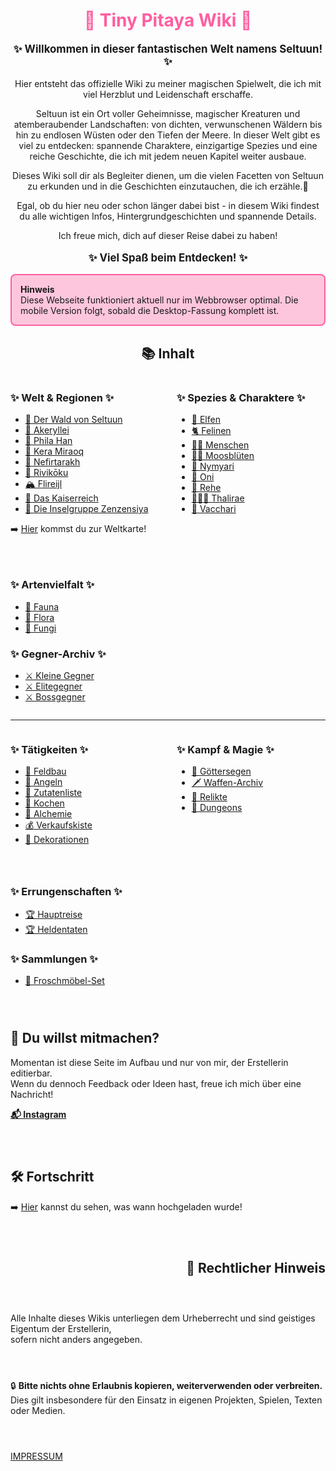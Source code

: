 
<h1 style="color:rgb(255, 94, 161); text-align: center;">🌱 Tiny Pitaya Wiki 🌱</h1>

<div style="text-align: center;">
<p style="font-size: 1.2em; font-weight: bold;">✨ Willkommen in dieser fantastischen Welt namens Seltuun! ✨</p>


Hier entsteht das offizielle Wiki zu meiner magischen Spielwelt, die ich mit viel Herzblut und Leidenschaft erschaffe.

Seltuun ist ein Ort voller Geheimnisse, magischer Kreaturen und atemberaubender Landschaften:
von dichten, verwunschenen Wäldern bis hin zu endlosen Wüsten oder den Tiefen der Meere. In dieser Welt gibt es viel zu entdecken:
spannende Charaktere, einzigartige Spezies und eine reiche Geschichte, die ich mit jedem neuen Kapitel weiter ausbaue.

Dieses Wiki soll dir als Begleiter dienen, um die vielen Facetten von Seltuun zu erkunden und in die Geschichten einzutauchen, die ich erzähle.🥰

Egal, ob du hier neu oder schon länger dabei bist - in diesem Wiki findest du alle wichtigen Infos, Hintergrundgeschichten und spannende Details.


Ich freue mich, dich auf dieser Reise dabei zu haben!

<p style="font-size: 1.2em; font-weight: bold;">✨ Viel Spaß beim Entdecken! ✨</p>

</div>




<div style="
  border:2px solid rgb(255, 94, 161);
  background-color: rgba(255, 94, 161, 0.35);
  border-radius:8px;
  padding:1em;
">
<strong>Hinweis</strong><br>
Diese Webseite funktioniert aktuell nur im Webbrowser optimal.  
Die mobile Version folgt, sobald die Desktop-Fassung komplett ist.
</div>


<div style="text-align: center;">

## 📚 Inhalt

</div>


<div style="display: flex; justify-content: space-between; align-items: flex-start; gap: 2em; flex-wrap: wrap;">

<div style="flex: 1; min-width: 200px;">
                                                                              <!-- 1 WELT UND REGIONEN -->

### ✨ Welt & Regionen ✨ 

- [🍄 Der Wald von Seltuun](/neugier)          <!-- ❌ -->
- [🌷 Akeryllei](/neugier)                     <!-- ❌ -->
- [🌳 Phila Han](/neugier)                     <!-- ❌ -->
- [🌵 Kera Miraoq](/neugier)                   <!-- ❌ -->
- [🌴 Nefirtarakh](/neugier)                   <!-- ❌ -->
- [🌸 Rivikōku](/neugier)                      <!-- ❌ -->
- [🏔️ Flireijl](/neugier)                      <!-- ❌ -->
- [🏰 Das Kaiserreich](/neugier)               <!-- ❌ -->
- [🌊 Die Inselgruppe Zenzensiya](/neugier)    <!-- ❌ -->

➡️ [Hier](/neugier) kommst du zur Weltkarte!

</div>

<div style="flex: 1; min-width: 200px;">
                                                                              <!-- 2 SPEZIES UND CHARAKTERE -->

### ✨ Spezies & Charaktere ✨

- [🧝 Elfen](/neugier)         <!-- ❌ -->
- [🐈 Felinen](/neugier)       <!-- ❌ -->
- [🧙‍♀️ Menschen](/neugier)      <!-- ❌ -->
- [👯🏻 Moosblüten](/neugier)    <!-- ❌ -->
- [🐉 Nymyari](/neugier)       <!-- ❌ -->
- [👹 Oni](/neugier)           <!-- ❌ -->
- [🦌 Rehe](/neugier)          <!-- ❌ -->
- [🧜🏻‍♀️ Thalirae](/neugier)       <!-- ❌ -->
- [🐄 Vacchari](/neugier)      <!-- ❌ -->

</div>

<div style="flex: 1; min-width: 200px;">
                                                                              <!-- 3 ARTENVIELFALT, GEGNER-ARCHIV-->

### ✨ Artenvielfalt ✨

- [🐸 Fauna](./fauna/allfaunamain.md)   <!-- ✔️ -->
- [🌱 Flora](./flora/allfloramain.md)   <!-- ✔️ -->
- [🍄 Fungi](./fungi/allfungimain.md)   <!-- ✔️ -->

### ✨ Gegner-Archiv ✨

- [⚔️ Kleine Gegner](/neugier)  <!-- ❌ -->
- [⚔️ Elitegegner](/neugier)    <!-- ❌ -->
- [⚔️ Bossgegner](/neugier)     <!-- ❌ -->

</div>
</div>

---

<div style="display: flex; justify-content: space-between; align-items: flex-start; gap: 2em; flex-wrap: wrap;">

<div style="flex: 1; min-width: 200px;">
                                                                              <!-- 4 TÄTIGKEITEN -->

### ✨ Tätigkeiten ✨

- [🌾 Feldbau](/neugier)         <!-- ❌ -->
- [🎣 Angeln](/neugier)          <!-- ❌ -->
- [🧺 Zutatenliste](/neugier)    <!-- ❌ -->
- [🍳 Kochen](/neugier)          <!-- ❌ -->
- [🧪 Alchemie](/neugier)        <!-- ❌ -->
- [💰 Verkaufskiste](/neugier)   <!-- ❌ -->
- [🎀 Dekorationen](/neugier)    <!-- ❌ -->

</div>

<div style="flex: 1; min-width: 200px;">
                                                                              <!-- 5 KAMPF UND MAGIE -->

### ✨ Kampf & Magie ✨

- [🔮 Göttersegen](/neugier)       <!-- ❌ -->
- [🗡️ Waffen-Archiv](/neugier)     <!-- ❌ -->
- [📿 Relikte](/neugier)            <!-- ❌ -->
- [🏰 Dungeons](/neugier)          <!-- ❌ -->

</div>

<div style="flex: 1; min-width: 200px;">
                                                                              <!-- 6 ERRUNGENSCHAFTEN, SAMMLUNGEN -->

### ✨ Errungenschaften ✨
  
- [🏆 Hauptreise](/neugier)      <!-- ❌ -->
- [🏆 Heldentaten](/neugier)     <!-- ❌ -->

### ✨ Sammlungen ✨

- [🧩 Froschmöbel-Set](/neugier)  <!-- ❌ -->

</div>


<div class="vine-divider-pitaya"></div> 
 


<div style="display: flex; justify-content: space-between; align-items: flex-start; gap: 2em; flex-wrap: wrap;">

<div style="flex: 1; min-width: 250px;">

## 🔧 Du willst mitmachen?

Momentan ist diese Seite im Aufbau und nur von mir, der Erstellerin editierbar.<br>
Wenn du dennoch Feedback oder Ideen hast, freue ich mich über eine Nachricht!<br>  

<a href="https://www.instagram.com/tiny_pitaya/" target="_blank"><strong>📬 Instagram</strong></a>

</div>

<div style="flex: 1; min-width: 250px;">

## 🛠️ Fortschritt

➡️ [Hier](./fortschritt.md) kannst du sehen, was wann hochgeladen wurde!

</div>

</div>


<div class="vine-divider-impressum"></div> 
 

## 📜 Rechtlicher Hinweis

Alle Inhalte dieses Wikis unterliegen dem Urheberrecht und sind geistiges Eigentum der Erstellerin,<br>
sofern nicht anders angegeben.

🔒 **Bitte nichts ohne Erlaubnis kopieren, weiterverwenden oder verbreiten.**  
Dies gilt insbesondere für den Einsatz in eigenen Projekten, Spielen, Texten oder Medien.

[IMPRESSUM](impressum.md)
